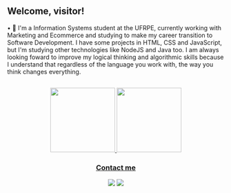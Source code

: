 ## Welcome, visitor!

• 👋 I'm a Information Systems student at the UFRPE, currently working with Marketing and Ecommerce and studying to make my career transition to Software Development. I have some projects in HTML, CSS and JavaScript, but I'm studying other technologies like NodeJS and Java too. I am always looking foward to improve my logical thinking and algorithmic skills because I understand that regardless of the language you work with, the way you think changes everything.


##

<div align="center">
  <a href="https://github.com/marialuisacampos">
  <img height="150em" src="https://github-readme-stats.vercel.app/api?username=marialuisacampos&show_icons=true&theme=omni&include_all_commits=true&count_private=true"/>
  <img height="150em" src="https://github-readme-stats.vercel.app/api/top-langs/?username=marialuisacampos&layout=compact&langs_count=7&theme=omni"/>
</div>
  
<h3 align="center">Contact me</h3>
<div align="center">
  <a href = "mailto:mluisa.cfl@gmail.com"><img src="https://img.shields.io/badge/-Gmail-%23333?style=for-the-badge&logo=gmail&logoColor=white" target="_blank"></a>
  <a href="https://www.linkedin.com/in/marialuisacampos" target="_blank"><img src="https://img.shields.io/badge/-LinkedIn-%230077B5?style=for-the-badge&logo=linkedin&logoColor=white" target="_blank"></a>
</div>
